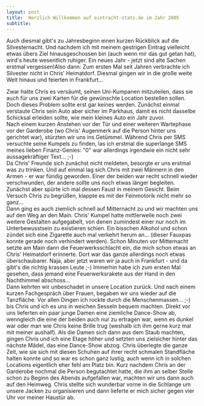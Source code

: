 ```yaml
---
layout: post
title:  Herzlich Willkommen auf eintracht-stats.de im Jahr 2005
subtitle:  
---
```


Auch diesmal gibt's zu Jahresbeginn einen kurzen Rückblick auf die Silvesternacht. Und nachdem ich mit meinem gestrigen Eintrag vielleicht etwas übers Ziel hinausgeschossen bin (auch wenn mir das gut getan hat), wird's heute wesentlich ruhiger. Ein neues Jahr - jetzt sind alte Sachen erstmal vergessen!Also dann: Zum ersten Mal seit Jahren verbrachte ich Silvester nicht in Chris' Heimatdorf. Diesmal gingen wir in die große weite Welt hinaus und feierten in Frankfurt...

Zwar hatte Chris es versäumt, seinen Uni-Kumpanen mitzuteilen, dass sie auch für uns zwei Karten für die gewünschte Location bestellen sollen. Doch dieses Problem sollte erst gar keines werden. Zunächst einmal verstaute Chris sein Auto aber sicher im Parkhaus, damit es nicht dasselbe Schicksal erleiden sollte, wie mein kleines Auto ein Jahr zuvor.  
Nach einem kurzen Anstehen vor der Tür und einer weiteren Wartephase vor der Garderobe (wo Chris' Augenmerk auf die Person hinter uns gerichtet war), stürzten wir uns ins Getümmel. Während Chris per SMS versuchte seine Kumpels zu finden, las ich erstmal die superlange SMS meines lieben Finanz-Genies: "0" war allerdings irgendwie ein nicht sehr aussagekräftiger Text... ;-)  
Da Chris' Freunde sich zunächst nicht meldeten, besorgte er uns erstmal was zu trinken. Und auf einmal lag sich Chris mit zwei Männern in den Armen - er war fündig geworden. Einer der beiden war recht schnell wieder verschwunden, der andere sollte uns noch etwas länger begleiten. Zunächst aber spürte ich mal dessen Faust in meinem Gesicht. Beim Versuch Chris zu begrüßen, klappte es mit der Feinmotorik nicht mehr so ganz...  
Dann ging es auch ziemlich schnell auf Mitternacht zu und wir machten uns auf den Weg an den Main. Chris' Kumpel hatte mittlerweile noch zwei weitere Gestalten aufgegabelt, von denen zumindest einer nur noch im Unterbewusstsein zu existieren schien. Ein bisschen Alkohol und schon zündet sich eine Zigarette auch mal verkehrt herum an... (dieser Fauxpas konnte gerade noch verhindert werden). Schon Minuten vor Mitternacht setzte am Main dann die Feuerwerksschlacht ein, die mich schon etwas an Chris' Heimatdorf erinnerte. Dort war das ganze allerdings noch etwas überschaubarer. Naja, aber jetzt waren wir ja auch in Frankfurt - und da gibt's die richtig krassen Leute ;-) Immerhin habe ich zum ersten Mal gesehen, dass jemand eine Feuerwerksrakete aus der Hand in den Nachthimmel abschoss...  
Dann kehrten wir unbeschadet in unsere Location zurück. Und nach einem kurzen Fachgespräch über Frauen, begaben wir uns wieder auf die Tanzfläche. Vor allen Dingen ich rockte durch die Menschenmassen... ;-) bis Chris und ich es uns in weichen Sesseln bequem machten. Direkt vor uns lieferten ein paar junge Damen eine ziemliche Dance-Show ab, wenngleich die eine der beiden auch nur zu ertragen war, wenn es dunkel war oder man wie Chris keine Brille trug (weshalb ich ihm gerne kurz mal mit meiner aushalf). Als die Damen sich dann aus dem Staub machten, gingen Chris und ich eine Etage höher und setzten uns zielsicher hinter das nächste Mädel, das eine Dance-Show abzog. Chris überlegte die ganze Zeit, wie sie sich mit diesen Schuhen auf ihrer recht schmalen Standfläche halten konnte und so war es schon ganz lustig, auch wenn ich in solchen Locations eigentlich eher fehl am Platz bin. Kurz nachdem Chris an der Garderobe nochmal die Person begutachtet hatte, die ihm an selber Stelle schon zu Beginn des Abends aufgefallen war, machten wir uns dann auch auf den Heimweg. Chris stellte sich wunderbar vorne in die Schlange um unsere Jacken zu organisieren und dann lieferte er mich sicher gegen vier Uhr vor meiner Haustür ab.
